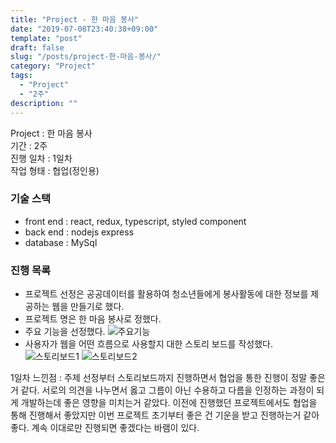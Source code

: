 ```yaml
---
title: "Project - 한 마음 봉사"
date: "2019-07-08T23:40:38+09:00"
template: "post"
draft: false
slug: "/posts/project-한-마음-봉사/"
category: "Project"
tags:
  - "Project"
  - "2주"
description: ""
---
```


Project : 한 마음 봉사 <br>
기간 : 2주 <br>
진행 일차 : 1일차 <br>
작업 형태 : 협업(정인용) <br>
### 기술 스택
- front end : react, redux, typescript, styled component
- back end : nodejs express
- database : MySql

### 진행 목록
- 프로젝트 선정은 공공데이터를 활용하여 청소년들에게 봉사활동에 대한 정보를 제공하는 웹을 만들기로 했다. 
- 프로젝트 명은 한 마음 봉사로 정했다.
- 주요 기능을 선정했다.
![주요기능](/media/2project_1.png)
- 사용자가 웹을 어떤 흐름으로 사용할지 대한 스토리 보드를 작성했다.
![스토리보드1](/media/2project_1_storyboard_1.png)
![스토리보드2](/media/2project_1_storyboard_2.png)

1일차 느낀점 : 주제 선정부터 스토리보드까지 진행하면서 협업을 통한 진행이 정말 좋은 거 같다. 서로의 의견을 나누면서 옳고 그름이 아닌 수용하고 다름을 인정하는 과정이 되게 개발하는데 좋은 영향을 미치는거 같았다. 이전에 진행했던 프로젝트에서도 협업을 통해 진행해서 좋았지만 이번 프로젝트 초기부터 좋은 건 기운을 받고 진행하는거 같아 좋다. 계속 이대로만 진행되면 좋겠다는 바램이 있다.
